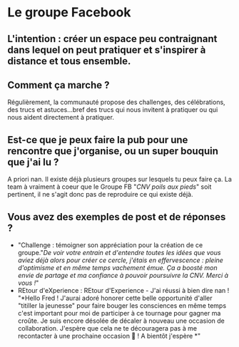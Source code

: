 # Le groupe Facebook

## L'intention : créer un espace peu contraignant dans lequel on peut pratiquer et s'inspirer à distance et tous ensemble. 

## Comment ça marche ? 
Régulièrement, la communauté propose des challenges, des célébrations, des trucs et astuces...bref des trucs qui nous invitent à pratiquer ou qui nous aident directement à pratiquer. 

## Est-ce que je peux faire la pub pour une rencontre que j'organise, ou un super bouquin que j'ai lu ? 
A priori nan. Il existe déjà plusieurs groupes sur lesquels tu peux faire ça. 
La team à vraiment à coeur que le Groupe FB "*CNV poils aux pieds*" soit pertinent, il ne s'agit donc pas de reproduire ce qui existe déjà.

## Vous avez des exemples de post et de réponses ? 
- "Challenge : témoigner son appréciation pour la création de ce groupe."*De voir votre entrain et d'entendre toutes les idées que vous aviez déjà alors pour créer ce cercle, j'étais en effervescence : pleine d'optimisme et en même temps vachement émue. Ça a boosté mon envie de partage et ma confiance à pouvoir poursuivre la CNV. Merci à vous !*"  
- REtour d'eXperience : REtour d'Experience - J'ai réussi à bien dire nan ! "*Hello Fred ! J'aurai adoré honorer cette belle opportunité d'aller "titiller la jeunesse" pour faire bouger les consciences en même temps c'est important pour moi de participer à ce tournage pour gagner ma croûte. Je suis encore désolée de décaler à nouveau une occasion de collaboration. J'espère que cela ne te découragera pas à me recontacter à une prochaine occasion 🙂 !
A bientôt j'espère *"

